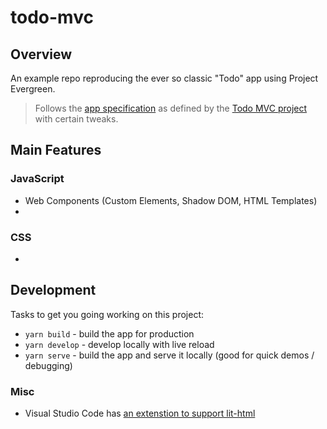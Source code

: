 # todo-mvc

## Overview
An example repo reproducing the ever so classic "Todo" app using Project Evergreen.

> Follows the [app specification](https://github.com/tastejs/todomvc/blob/master/app-spec.md) as defined by the [Todo MVC project](http://todomvc.com/) with certain tweaks.

## Main Features

### JavaScript
- Web Components (Custom Elements, Shadow DOM, HTML Templates)
- 

### CSS
- 

## Development
Tasks to get you going working on this project:
- `yarn build` - build the app for production
- `yarn develop` - develop locally with live reload
- `yarn serve` - build the app and serve it locally (good for quick demos / debugging)

### Misc
- Visual Studio Code has [an extenstion to support lit-html](https://marketplace.visualstudio.com/items?itemName=bierner.lit-html)